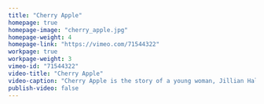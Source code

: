 ```yaml
---
title: "Cherry Apple"
homepage: true
homepage-image: "cherry_apple.jpg"
homepage-weight: 4
homepage-link: "https://vimeo.com/71544322"
workpage: true
workpage-weight: 3
vimeo-id: "71544322"
video-title: "Cherry Apple"
video-caption: "Cherry Apple is the story of a young woman, Jillian Halgrew, who attempts to learn more about her mother and the two defining relationships in her life. In order to gain a better understanding of her mother, Jillian has to uncover a decades-long mystery surrounding the death of her father. Shot March 2013. Super 16mm."
publish-video: false
---
```


